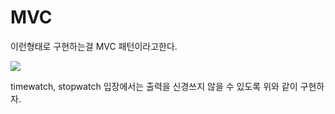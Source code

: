 # MVC

이런형태로 구현하는걸 MVC 패턴이라고한다.

![]({A969A42F-0874-4952-B322-5AF758963F1C}.png)

timewatch, stopwatch 입장에서는 출력을 신경쓰지 않을 수 있도록 위와 같이 구현하자.

